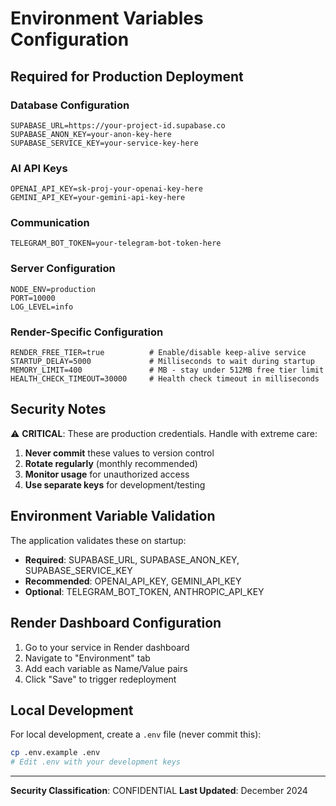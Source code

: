 # Environment Variables Configuration

## Required for Production Deployment

### Database Configuration
```
SUPABASE_URL=https://your-project-id.supabase.co
SUPABASE_ANON_KEY=your-anon-key-here  
SUPABASE_SERVICE_KEY=your-service-key-here
```

### AI API Keys
```
OPENAI_API_KEY=sk-proj-your-openai-key-here
GEMINI_API_KEY=your-gemini-api-key-here
```

### Communication
```
TELEGRAM_BOT_TOKEN=your-telegram-bot-token-here
```

### Server Configuration
```
NODE_ENV=production
PORT=10000
LOG_LEVEL=info
```

### Render-Specific Configuration
```
RENDER_FREE_TIER=true          # Enable/disable keep-alive service
STARTUP_DELAY=5000             # Milliseconds to wait during startup
MEMORY_LIMIT=400               # MB - stay under 512MB free tier limit
HEALTH_CHECK_TIMEOUT=30000     # Health check timeout in milliseconds
```

## Security Notes

⚠️ **CRITICAL**: These are production credentials. Handle with extreme care:

1. **Never commit** these values to version control
2. **Rotate regularly** (monthly recommended)
3. **Monitor usage** for unauthorized access
4. **Use separate keys** for development/testing

## Environment Variable Validation

The application validates these on startup:
- **Required**: SUPABASE_URL, SUPABASE_ANON_KEY, SUPABASE_SERVICE_KEY
- **Recommended**: OPENAI_API_KEY, GEMINI_API_KEY
- **Optional**: TELEGRAM_BOT_TOKEN, ANTHROPIC_API_KEY

## Render Dashboard Configuration

1. Go to your service in Render dashboard
2. Navigate to "Environment" tab
3. Add each variable as Name/Value pairs
4. Click "Save" to trigger redeployment

## Local Development

For local development, create a `.env` file (never commit this):
```bash
cp .env.example .env
# Edit .env with your development keys
```

---
**Security Classification**: CONFIDENTIAL
**Last Updated**: December 2024